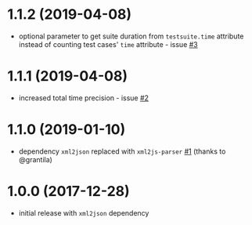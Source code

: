 
# 1.1.2 (2019-04-08)
* optional parameter to get suite duration from `testsuite.time` attribute instead of counting test cases' `time` attribute - issue [#3](https://github.com/ladariha/junitxml-to-javascript/issues/3)

# 1.1.1 (2019-04-08)
* increased total time precision - issue [#2](https://github.com/ladariha/junitxml-to-javascript/issues/2)

# 1.1.0 (2019-01-10)
* dependency `xml2json` replaced with `xml2js-parser` [#1](https://github.com/ladariha/junitxml-to-javascript/pull/1) (thanks to @grantila)

# 1.0.0 (2017-12-28)
* initial release with `xml2json` dependency
